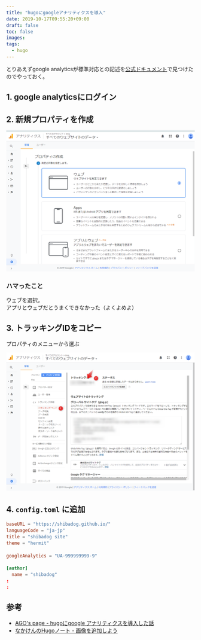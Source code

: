 ```yaml
---
title: "hugoにgoogleアナリティクスを導入"
date: 2019-10-17T09:55:20+09:00
draft: false
toc: false
images:
tags: 
  - hugo
---
```


とりあえずgoogle analyticsが標準対応との記述を[公式ドキュメント](https://gohugo.io/templates/internal/#google-analytics)で見つけたのでやっておく。

## 1. google analyticsにログイン
## 2. 新規プロパティを作成

![プロパティの種類](./image1.png)

### ハマったこと

ウェブを選択。  
アプリとウェブだとうまくできなかった（よくよめよ）

## 3. トラッキングIDをコピー

プロパティのメニューから選ぶ

![トラッキングIDの場所](./image2.png)

## 4. `config.toml` に追加

``` config.toml
baseURL = "https://shibadog.github.io/"
languageCode = "ja-jp"
title = "shibadog site"
theme = "hermit"

googleAnalytics = "UA-999999999-9"

[author]
  name = "shibadog"
:
:
```

## 参考
* [AGO's page - hugoにgoogle アナリティクスを導入した話](https://agodoriru.github.io/post/20171218/)
* [なかけんのHugoノート - 画像を追加しよう](https://hugo.nakaken88.com/use/image/)
